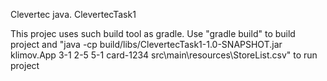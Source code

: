 Clevertec java. ClevertecTask1

This projec uses such build tool as gradle. Use "gradle build" to build project and
"java -cp build/libs/ClevertecTask1-1.0-SNAPSHOT.jar klimov.App 3-1 2-5 5-1 card-1234 src\\main\\resources\\StoreList.csv"
to run project
